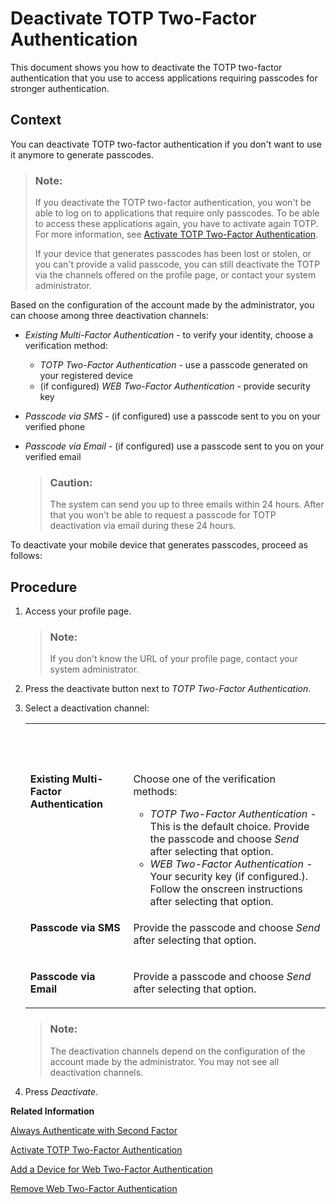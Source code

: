 <!-- loiod26427a2c503456bbdfec53d385e0433 -->

# Deactivate TOTP Two-Factor Authentication

This document shows you how to deactivate the TOTP two-factor authentication that you use to access applications requiring passcodes for stronger authentication.



## Context

You can deactivate TOTP two-factor authentication if you don't want to use it anymore to generate passcodes.

> ### Note:  
> If you deactivate the TOTP two-factor authentication, you won't be able to log on to applications that require only passcodes. To be able to access these applications again, you have to activate again TOTP. For more information, see [Activate TOTP Two-Factor Authentication](activate-totp-two-factor-authentication-ab8a323.md).
> 
> If your device that generates passcodes has been lost or stolen, or you can't provide a valid passcode, you can still deactivate the TOTP via the channels offered on the profile page, or contact your system administrator.

Based on the configuration of the account made by the administrator, you can choose among three deactivation channels:

-   *Existing Multi-Factor Authentication* - to verify your identity, choose a verification method:
    -   *TOTP Two-Factor Authentication* - use a passcode generated on your registered device
    -   \(if configured\) *WEB Two-Factor Authentication* - provide security key

-   *Passcode via SMS* - \(if configured\) use a passcode sent to you on your verified phone
-   *Passcode via Email* - \(if configured\) use a passcode sent to you on your verified email

    > ### Caution:  
    > The system can send you up to three emails within 24 hours. After that you won't be able to request a passcode for TOTP deactivation via email during these 24 hours.


To deactivate your mobile device that generates passcodes, proceed as follows:



## Procedure

1.  Access your profile page.

    > ### Note:  
    > If you don't know the URL of your profile page, contact your system administrator.

2.  Press the deactivate button next to *TOTP Two-Factor Authentication*.

3.  Select a deactivation channel:


    <table>
    <tr>
    <th valign="top">

     


    
    </th>
    <th valign="top">

     


    
    </th>
    </tr>
    <tr>
    <td valign="top">
    
    **Existing Multi-Factor Authentication**


    
    </td>
    <td valign="top">
    
    Choose one of the verification methods:

    -   *TOTP Two-Factor Authentication* - This is the default choice. Provide the passcode and choose *Send* after selecting that option.
    -   *WEB Two-Factor Authentication* - Your security key \(if configured.\). Follow the onscreen instructions after selecting that option.


    
    </td>
    </tr>
    <tr>
    <td valign="top">
    
    **Passcode via SMS**


    
    </td>
    <td valign="top">
    
    Provide the passcode and choose *Send* after selecting that option.


    
    </td>
    </tr>
    <tr>
    <td valign="top">
    
    **Passcode via Email**


    
    </td>
    <td valign="top">
    
    Provide a passcode and choose *Send* after selecting that option.


    
    </td>
    </tr>
    </table>
    
    > ### Note:  
    > The deactivation channels depend on the configuration of the account made by the administrator. You may not see all deactivation channels.

4.  Press *Deactivate*.


**Related Information**  


[Always Authenticate with Second Factor](always-authenticate-with-second-factor-4063b26.md "This document provides information about how to enhance the security of your account by always providing second factor in addition to your primary credentials.")

[Activate TOTP Two-Factor Authentication](activate-totp-two-factor-authentication-ab8a323.md "To log on to applications that require time-based one-time password (TOTP) as two-factor authentication, first you have to activate a mobile device that will generate TOTP passcodes.")

[Add a Device for Web Two-Factor Authentication](add-a-device-for-web-two-factor-authentication-f7eb115.md "To log on to applications that require web two-factor authentication (FIDO2 standard), first you have to activate an authenticator device.")

[Remove Web Two-Factor Authentication](remove-web-two-factor-authentication-3f70669.md "This document shows you how to remove the web two-factor authentication (FIDO2 standard) that you use to access applications requiring it for stronger authentication.")


